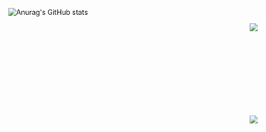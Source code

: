 
<!--
**xo4813/xo4813** is a ✨ _special_ ✨ repository because its `README.md` (this file) appears on your GitHub profile.

Here are some ideas to get you started:

- 🔭 I’m currently working on ...
- 🌱 I’m currently learning ...
- 👯 I’m looking to collaborate on ...
- 🤔 I’m looking for help with ...
- 💬 Ask me about ...
- 📫 How to reach me: ...
- 😄 Pronouns: ...
- ⚡ Fun fact: ...
-->
![Anurag's GitHub stats](https://github-readme-stats.vercel.app/api?username=xo4813&show_icons=true&theme=github_dark)


<img align=right src="https://github-readme-stats.vercel.app/api?username=ntigo&count_private=true&show_icons=true&theme=onedark">
<br><br><br><br><br><br><br><br><br><br><br>
<img align=right src ="https://hits.seeyoufarm.com/api/count/incr/badge.svg?url=https%3A%2F%2Fgithub.com%2Fntigo%2Fhit-counter&count_bg=%23C83D5D&title_bg=%23555555&icon=github.svg&icon_color=%23E7E7E7&title=hits&edge_flat=false">
